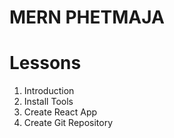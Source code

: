 # MERN PHETMAJA

# Lessons

1. Introduction
2. Install Tools
3. Create React App
4. Create Git Repository
